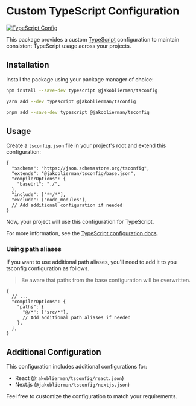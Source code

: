 # Custom TypeScript Configuration

[![TypeScript Config](https://img.shields.io/badge/typescript-config-blue.svg)](https://www.npmjs.com/package/@jakoblierman/tsconfig)

This package provides a custom [TypeScript](https://www.typescriptlang.org/) configuration to maintain consistent TypeScript usage across your projects.

## Installation

Install the package using your package manager of choice:

```bash
npm install --save-dev typescript @jakoblierman/tsconfig
```

```bash
yarn add --dev typescript @jakoblierman/tsconfig
```

```bash
pnpm add --save-dev typescript @jakoblierman/tsconfig
```

## Usage

Create a `tsconfig.json` file in your project's root and extend this configuration:

```jsonc
{
  "$schema": "https://json.schemastore.org/tsconfig",
  "extends": "@jakoblierman/tsconfig/base.json",
  "compilerOptions": {
    "baseUrl": "./",
  },
  "include": ["**/*"],
  "exclude": ["node_modules"],
  // Add additional configuration if needed
}
```

Now, your project will use this configuration for TypeScript.

For more information, see the [TypeScript configuration docs](https://www.typescriptlang.org/tsconfig).

### Using path aliases

If you want to use additional path aliases, you'll need to add it to you tsconfig configuration as follows.

> Be aware that paths from the base configuration will be overwritten.

```jsonc
{
  // ...
  "compilerOptions": {
    "paths": {
      "@/*": ["src/*"],
      // Add additional path aliases if needed
    },
  },
}
```

## Additional Configuration

This configuration includes additional configurations for:

- React (`@jakoblierman/tsconfig/react.json`)
- Next.js (`@jakoblierman/tsconfig/nextjs.json`)

Feel free to customize the configuration to match your requirements.
